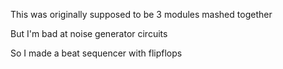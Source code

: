 This was originally supposed to be 3 modules mashed together

But I'm bad at noise generator circuits

So I made a beat sequencer with flipflops
